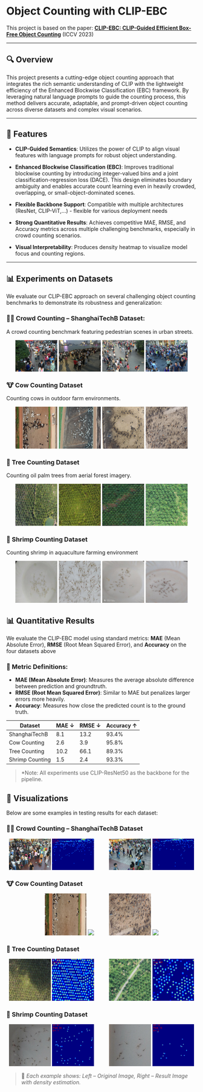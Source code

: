 # Object Counting with CLIP-EBC

This project is based on the paper: **[CLIP-EBC: CLIP-Guided Efficient Box-Free Object Counting](https://arxiv.org/abs/2308.13741)** (ICCV 2023)

---

## 🔍 Overview

This project presents a cutting-edge object counting approach that integrates the rich semantic understanding of CLIP with the lightweight efficiency of the Enhanced Blockwise Classification (EBC) framework. By leveraging natural language prompts to guide the counting process, this method delivers accurate, adaptable, and prompt-driven object counting across diverse datasets and complex visual scenarios.

---

## 🧩 Features

- **CLIP-Guided Semantics**: Utilizes the power of CLIP to align visual features with language prompts for robust object understanding.

- **Enhanced Blockwise Classification (EBC)**: Improves traditional blockwise counting by introducing integer-valued bins and a joint classification-regression loss (DACE). This design eliminates boundary ambiguity and enables accurate count learning even in heavily crowded, overlapping, or small-object-dominated scenes.

- **Flexible Backbone Support**: Compatible with multiple architectures (ResNet, CLIP-ViT,...) - flexible for various deployment needs

- **Strong Quantitative Results**: Achieves competitive MAE, RMSE, and Accuracy metrics across multiple challenging benchmarks, especially in crowd counting scenarios.

- **Visual Interpretability**: Produces density heatmap to visualize model focus and counting regions.

---

## 📊 Experiments on Datasets

We evaluate our CLIP-EBC approach on several challenging object counting benchmarks to demonstrate its robustness and generalization:

### 🧍‍♂️ Crowd Counting – ShanghaiTechB Dataset:

A crowd counting benchmark featuring pedestrian scenes in urban streets.
<p align="center">
  <img src="examples/shb_1.jpg" width="22%" />
  <img src="examples/shb_2.jpg" width="22%" />
  <img src="examples/shb_3.jpg" width="22%" />
  <img src="examples/shb_4.jpg" width="22%" />
</p>

### 🐮 Cow Counting Dataset

Counting cows in outdoor farm environments.
<p align="center">
  <img src="examples/cow_1.jpg" width="22%" height="60%"/>
  <img src="examples/cow_2.jpg" width="22%" height="60%"/>
  <img src="examples/cow_3.jpg" width="22%" height="60%"/>
  <img src="examples/cow_4.jpg" width="22%" height="60%"/>
</p>

### 🌳 Tree Counting Dataset

Counting oil palm trees from aerial forest imagery.
<p align="center">
  <img src="examples/tree_1.jpg" width="22%" />
  <img src="examples/tree_2.jpg" width="22%" />
  <img src="examples/tree_3.jpg" width="22%" />
  <img src="examples/tree_4.jpg" width="22%" />
</p>

### 🦐 Shrimp Counting Dataset

Counting shrimp in aquaculture farming environment
<p align="center">
  <img src="examples/shrimp_1.jpg" width="22%" />
  <img src="examples/shrimp_2.jpg" width="22%" />
  <img src="examples/shrimp_3.jpg" width="22%" />
  <img src="examples/shrimp_4.jpg" width="22%" />
</p>

## 📊 Quantitative Results

We evaluate the CLIP-EBC model using standard metrics: **MAE** (Mean Absolute Error), **RMSE** (Root Mean Squared Error), and **Accuracy** on the four datasets above
### 📐 Metric Definitions:
- **MAE (Mean Absolute Error)**: Measures the average absolute difference between prediction and groundtruth.
- **RMSE (Root Mean Squared Error)**: Similar to MAE but penalizes larger errors more heavily.
- **Accuracy**: Measures how close the predicted count is to the ground truth.
  
| Dataset                 | MAE ↓ | RMSE ↓ | Accuracy ↑ |
|-------------------------|-------|--------|------------|
| ShanghaiTechB           | 8.1   | 13.2   | 93.4%      |
| Cow Counting            | 2.6   | 3.9    | 95.8%      |
| Tree Counting           | 10.2  | 66.1   | 89.3%      |
| Shrimp Counting         | 1.5   | 2.4    | 93.3%      |

> *Note: All experiments use CLIP-ResNet50 as the backbone for the pipeline.

## 🎨 Visualizations

Below are some examples in testing results for each dataset:

### 🧍‍♂️ Crowd Counting – ShanghaiTechB Dataset

<p align="center">
  <img src="testing_examples/shb_test_1.jpg" width="22%" />
  <img src="testing_examples/shb_test_1_ovl.jpg" width="22%" />
  &nbsp;&nbsp;&nbsp;&nbsp;&nbsp;&nbsp;&nbsp;&nbsp;
  <img src="testing_examples/shb_test_2.jpg" width="22%" />
  <img src="testing_examples/shb_test_2_ovl.jpg" width="22%" />
</p>

### 🐮 Cow Counting Dataset

<p align="center">
  <img src="testing_examples/cow_test_1.jpg" width="22%" />
  <img src="testing_examples/cow_test_1_ovl.jpg" width="22%" />
  &nbsp;&nbsp;&nbsp;&nbsp;&nbsp;&nbsp;&nbsp;&nbsp;
  <img src="testing_examples/cow_test_2.jpg" width="22%" />
  <img src="testing_examples/cow_test_2_ovl.jpg" width="22%" />
</p>

### 🌳 Tree Counting Dataset

<p align="center">
  <img src="testing_examples/tree_test_1.jpg" width="22%" />
  <img src="testing_examples/tree_test_1_ovl.jpg" width="22%" />
  &nbsp;&nbsp;&nbsp;&nbsp;&nbsp;&nbsp;&nbsp;&nbsp;
  <img src="testing_examples/tree_test_2.jpg" width="22%" />
  <img src="testing_examples/tree_test_2_ovl.jpg" width="22%" />
</p>

### 🦐 Shrimp Counting Dataset

<p align="center">
  <img src="testing_examples/shrimp_test_1.jpg" width="22%" />
  <img src="testing_examples/shrimp_test_1_ovl.jpg" width="22%" />
  &nbsp;&nbsp;&nbsp;&nbsp;&nbsp;&nbsp;&nbsp;&nbsp;
  <img src="testing_examples/shrimp_test_2.jpg" width="22%" />
  <img src="testing_examples/shrimp_test_2_ovl.jpg" width="22%" />
</p>

> 📌 *Each example shows: Left – Original Image, Right – Result Image with density estimation.*

